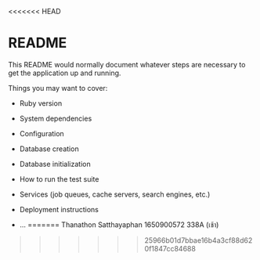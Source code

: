<<<<<<< HEAD
# README

This README would normally document whatever steps are necessary to get the
application up and running.

Things you may want to cover:

* Ruby version

* System dependencies

* Configuration

* Database creation

* Database initialization

* How to run the test suite

* Services (job queues, cache servers, search engines, etc.)

* Deployment instructions

* ...
=======
Thanathon Satthayaphan 1650900572 338A (เช้า)
>>>>>>> 25966b01d7bbae16b4a3cf88d620f1847cc84688
